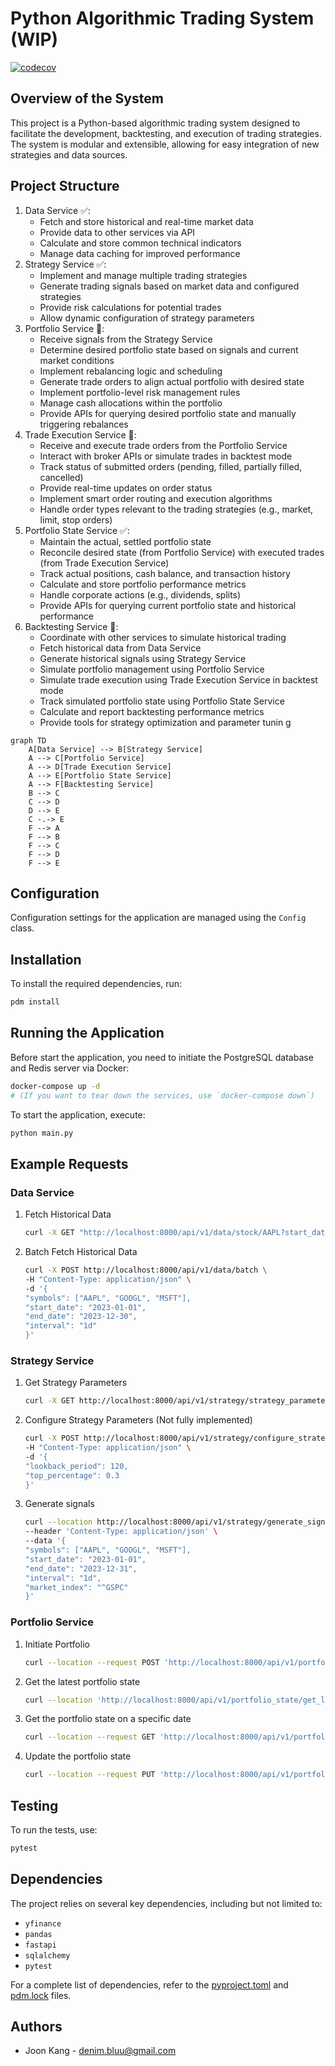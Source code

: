 # Python Algorithmic Trading System (WIP)

[![codecov](https://codecov.io/gh/denim-bluu/py_momentum/graph/badge.svg?token=QGPFTM6JM1)](https://codecov.io/gh/denim-bluu/py_momentum)

## Overview of the System

This project is a Python-based algorithmic trading system designed to facilitate the development, backtesting, and execution of trading strategies. The system is modular and extensible, allowing for easy integration of new strategies and data sources.

## Project Structure

1. Data Service ✅:
   - Fetch and store historical and real-time market data
   - Provide data to other services via API
   - Calculate and store common technical indicators
   - Manage data caching for improved performance
2. Strategy Service ✅:
   - Implement and manage multiple trading strategies
   - Generate trading signals based on market data and configured strategies
   - Provide risk calculations for potential trades
   - Allow dynamic configuration of strategy parameters
3. Portfolio Service 🚧:
   - Receive signals from the Strategy Service
   - Determine desired portfolio state based on signals and current market conditions
   - Implement rebalancing logic and scheduling
   - Generate trade orders to align actual portfolio with desired state
   - Implement portfolio-level risk management rules
   - Manage cash allocations within the portfolio
   - Provide APIs for querying desired portfolio state and manually triggering rebalances
4. Trade Execution Service 🚧:
   - Receive and execute trade orders from the Portfolio Service
   - Interact with broker APIs or simulate trades in backtest mode
   - Track status of submitted orders (pending, filled, partially filled, cancelled)
   - Provide real-time updates on order status
   - Implement smart order routing and execution algorithms
   - Handle order types relevant to the trading strategies (e.g., market, limit, stop orders)
5. Portfolio State Service ✅:
   - Maintain the actual, settled portfolio state
   - Reconcile desired state (from Portfolio Service) with executed trades (from Trade Execution Service)
   - Track actual positions, cash balance, and transaction history
   - Calculate and store portfolio performance metrics
   - Handle corporate actions (e.g., dividends, splits)
   - Provide APIs for querying current portfolio state and historical performance
6. Backtesting Service 🚧:
   - Coordinate with other services to simulate historical trading
   - Fetch historical data from Data Service
   - Generate historical signals using Strategy Service
   - Simulate portfolio management using Portfolio Service
   - Simulate trade execution using Trade Execution Service in backtest mode
   - Track simulated portfolio state using Portfolio State Service
   - Calculate and report backtesting performance metrics
   - Provide tools for strategy optimization and parameter tunin  g

```mermaid
graph TD
    A[Data Service] --> B[Strategy Service]
    A --> C[Portfolio Service]
    A --> D[Trade Execution Service]
    A --> E[Portfolio State Service]
    A --> F[Backtesting Service]
    B --> C
    C --> D
    D --> E
    C -.-> E
    F --> A
    F --> B
    F --> C
    F --> D
    F --> E
```

## Configuration

Configuration settings for the application are managed using the `Config` class.

## Installation

To install the required dependencies, run:

```sh
pdm install
```

## Running the Application

Before start the application, you need to initiate the PostgreSQL database and Redis server via Docker:

```sh
docker-compose up -d
# (If you want to tear down the services, use `docker-compose down`)
```

To start the application, execute:

```sh
python main.py
```

## Example Requests

### Data Service

1. Fetch Historical Data

   ```sh
   curl -X GET "http://localhost:8000/api/v1/data/stock/AAPL?start_date=2023-01-02&end_date=2023-04-09&interval=1d"
   ```

2. Batch Fetch Historical Data

   ```sh
   curl -X POST http://localhost:8000/api/v1/data/batch \
   -H "Content-Type: application/json" \
   -d '{
   "symbols": ["AAPL", "GOOGL", "MSFT"],
   "start_date": "2023-01-01",
   "end_date": "2023-12-30",
   "interval": "1d"
   }'
   ```

### Strategy Service

1. Get Strategy Parameters

   ```sh
   curl -X GET http://localhost:8000/api/v1/strategy/strategy_parameters
   ```

2. Configure Strategy Parameters (Not fully implemented)

   ```sh
   curl -X POST http://localhost:8000/api/v1/strategy/configure_strategy \
   -H "Content-Type: application/json" \
   -d '{
   "lookback_period": 120,
   "top_percentage": 0.3
   }'
   ```

3. Generate signals

   ```sh
   curl --location http://localhost:8000/api/v1/strategy/generate_signals \
   --header 'Content-Type: application/json' \
   --data '{
   "symbols": ["AAPL", "GOOGL", "MSFT"],
   "start_date": "2023-01-01",
   "end_date": "2023-12-31",
   "interval": "1d",
   "market_index": "^GSPC"
   }'

   ```

### Portfolio Service

1. Initiate Portfolio

   ```sh
   curl --location --request POST 'http://localhost:8000/api/v1/portfolio_state/initiate_portfolio_state' --header 'Content-Type: application/json' --data-raw '{"initial_cash_balance": 1000000}'
   ```

2. Get the latest portfolio state

   ```sh
   curl --location 'http://localhost:8000/api/v1/portfolio_state/get_latest_portfolio_state' --header 'Content-Type: application/json'
   ```

3. Get the portfolio state on a specific date

   ```sh
   curl --location --request GET 'http://localhost:8000/api/v1/portfolio_state/get_portfolio_state' --header 'Content-Type: application/json' --data '{"date": "2023-08-01"}'
   ```

4. Update the portfolio state

   ```sh
   curl --location --request PUT 'http://localhost:8000/api/v1/portfolio_state/update_portfolio_state' --header 'Content-Type: application/json' --data-raw '{"cash_balance": 1000000, "positions": [{"symbol": "AAPL", "quantity": 100, "price": 150.0, "value": 15000.0}], "total_value": 1015000.0}'
   ```

## Testing

To run the tests, use:

```sh
pytest
```

## Dependencies

The project relies on several key dependencies, including but not limited to:

- `yfinance`
- `pandas`
- `fastapi`
- `sqlalchemy`
- `pytest`

For a complete list of dependencies, refer to the [pyproject.toml](pyproject.toml) and [pdm.lock](pdm.lock) files.

## Authors

- Joon Kang - [denim.bluu@gmail.com](mailto:denim.bluu@gmail.com)
